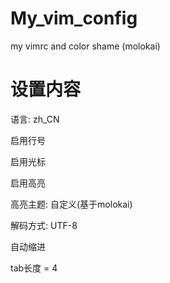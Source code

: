# My_vim_config
my vimrc and color shame (molokai)

# 设置内容

语言: zh_CN

启用行号

启用光标

启用高亮

高亮主题: 自定义(基于molokai)

解码方式: UTF-8

自动缩进

tab长度 = 4

